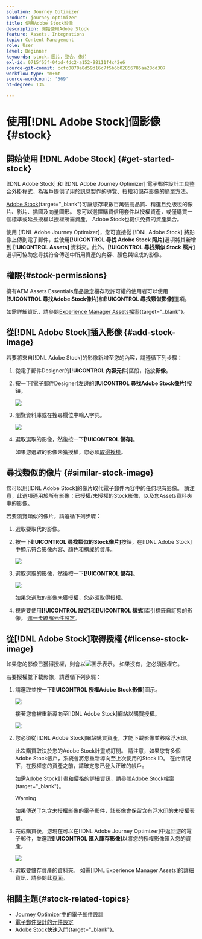 ```yaml
---
solution: Journey Optimizer
product: journey optimizer
title: 使用Adobe Stock影像
description: 開始使用Adobe Stock
feature: Assets, Integrations
topic: Content Management
role: User
level: Beginner
keywords: stock，圖片，整合，像片
exl-id: 0715f65f-04bd-4dc2-a152-98111f4c42e6
source-git-commit: ccfc0870a8d59d16c7f5b6b02856785aa28dd307
workflow-type: tm+mt
source-wordcount: '569'
ht-degree: 13%

---
```


# 使用[!DNL Adobe Stock]個影像 {#stock}

## 開始使用 [!DNL Adobe Stock] {#get-started-stock}

[!DNL Adobe Stock] 和 [!DNL Adobe Journey Optimizer] 電子郵件設計工具整合外掛程式，為客戶提供了用於訊息製作的導覽、授權和儲存影像的簡單方法。

[Adobe Stock](https://helpx.adobe.com/tw/stock/get-started.html){target="_blank"}可讓您存取數百萬張高品質、精選且免版稅的像片、影片、插圖及向量圖形。 您可以選擇購買信用套件以授權資產，或僅購買一個標準或延長授權以授權所需資產。 Adobe Stock也提供免費的資產集合。

使用 [!DNL Adobe Journey Optimizer]，您可直接從 [!DNL Adobe Stock] 將影像上傳到電子郵件，並使用&#x200B;**[!UICONTROL 尋找 Adobe Stock 照片]**&#x200B;選項將其新增到 **[!UICONTROL Assets]** 資料夾。此外，**[!UICONTROL 尋找類似 Stock 照片]**&#x200B;選項可協助您尋找符合傳送中所用資產的內容、顏色與組成的影像。

## 權限{#stock-permissions}

擁有AEM Assets Essentials產品設定檔存取許可權的使用者可以使用&#x200B;**[!UICONTROL 尋找Adobe Stock像片]**&#x200B;和&#x200B;**[!UICONTROL 尋找類似影像]**&#x200B;選項。

如需詳細資訊，請參閱[Experience Manager Assets檔案](https://experienceleague.adobe.com/docs/experience-manager-assets-essentials/help/get-started-admins/deploy-administer.html?lang=zh-Hant#add-users-to-essentials){target="_blank"}。

## 從[!DNL Adobe Stock]插入影像 {#add-stock-image}

若要將來自[!DNL Adobe Stock]的影像新增至您的內容，請遵循下列步驟：

1. 從電子郵件Designer的&#x200B;**[!UICONTROL 內容元件]**&#x200B;區段，拖放&#x200B;**影像**。

1. 按一下[電子郵件Designer]左邊的&#x200B;**[!UICONTROL 尋找Adobe Stock像片]**&#x200B;按鈕。

   ![](assets/stock-find-photos.png)

1. 瀏覽資料庫或在搜尋欄位中輸入字詞。

   ![](assets/stock-select-from-lib.png)

1. 選取選取的影像，然後按一下&#x200B;**[!UICONTROL 儲存]**。

   如果您選取的影像未獲授權，您必須[取得授權](#license-stock-image)。

## 尋找類似的像片 {#similar-stock-image}

您可以用[!DNL Adobe Stock]的像片取代電子郵件內容中的任何現有影像。 請注意，此選項適用於所有影像：已授權/未授權的Stock影像，以及您Assets資料夾中的影像。

若要瀏覽類似的像片，請遵循下列步驟：

1. 選取要取代的影像。
1. 按一下&#x200B;**[!UICONTROL 尋找類似的Stock像片]**&#x200B;按鈕，在[!DNL Adobe Stock]中顯示符合影像內容、顏色和構成的資產。

   ![](assets/stock-similar.png)

1. 選取選取的影像，然後按一下&#x200B;**[!UICONTROL 儲存]**。

   ![](assets/stock-similar-results.png)

   如果您選取的影像未獲授權，您必須[取得授權](#license-stock-image)。

1. 視需要使用&#x200B;**[!UICONTROL 設定]**&#x200B;和&#x200B;**[!UICONTROL 樣式]**&#x200B;索引標籤自訂您的影像。 [進一步瞭解元件設定](../email/content-components.md)。

## 從[!DNL Adobe Stock]取得授權 {#license-stock-image}

如果您的影像已獲得授權，則會以![](assets/stock_10.png)圖示表示。 如果沒有，您必須授權它。

若要授權並下載影像，請遵循下列步驟：

1. 請選取並按一下&#x200B;**[!UICONTROL 授權Adobe Stock影像]**&#x200B;圖示。

   ![](assets/stock-license-icon.png)

   接著您會被重新導向至[!DNL Adobe Stock]網站以購買授權。

   ![](assets/stock-license-photo.png)

1. 您必須從[!DNL Adobe Stock]網站購買資產，才能下載影像並移除浮水印。

   此次購買取決於您的Adobe Stock計畫或訂閱。 請注意，如果您有多個Adobe Stock帳戶，系統會將您重新導向至上次使用的Stock ID。 在此情況下，在授權您的資產之前，請確定您已登入正確的帳戶。

   如需Adobe Stock計畫和價格的詳細資訊，請參閱[Adobe Stock檔案](https://stock.adobe.com/plans){target="_blank"}。

   >[!WARNING]
   > 如果傳送了包含未授權影像的電子郵件，該影像會保留含有浮水印的未授權表單。

1. 完成購買後，您現在可以在[!DNL Adobe Journey Optimizer]中返回您的電子郵件，並選取&#x200B;**[!UICONTROL 匯入庫存影像]**&#x200B;以將您的授權影像匯入您的資產。

   ![](assets/stock_6.png)

1. 選取要儲存資產的資料夾。 如需[!DNL Experience Manager Assets]的詳細資訊，請參閱此[頁面](assets.md#get-started-assets)。

## 相關主題{#stock-related-topics}

* [Journey Optimizer中的電子郵件設計](../email/get-started-email-design.md)
* [電子郵件設計的元件設定](../email/content-components.md)
* [Adobe Stock快速入門](https://helpx.adobe.com/tw/stock/get-started.html){target="_blank"}。

